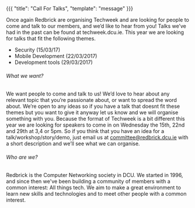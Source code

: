 {{{
  "title": "Call For Talks",
  "template": "message"
}}}


Once again Redbrick are organising Techweek and are looking for people to come and talk to our members, and we’d like to hear from you! Talks we’ve had in the past can be found at techweek.dcu.ie.
This year we are looking for talks that fit the following themes.

  - Security (15/03/17)
  - Mobile Development (22/03/2017)
  - Development tools (29/03/2017)

###### What we want?
We want people to come and talk to us! We’d love to hear about any relevant topic that you’re passionate about, or want to spread the word about. We’re open to any ideas so if you have a talk that doesnt fit these themes but you want to give it anyway let us know and we will organise something with you. Because the format of Techweek is a bit different this year we are looking for speakers to come in on  Wednesday the 15th, 22nd and 29th at 3,4 or 5pm. So if you think that you have an idea for a talk/workshop/story/demo, just email us at committee@redbrick.dcu.ie with a short description and we’ll see what we can organise.

###### Who are we?
Redbrick is the Computer Networking society in DCU. We started in 1996, and since then we've been building a community of members with a common interest: All things tech. We aim to make a great environment to learn new skills and technologies and to meet other people with a common interest.
